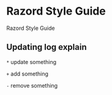 # Razord Style Guide

Razord Style Guide

## Updating log explain

`*` update something

`+` add something

`-` remove something